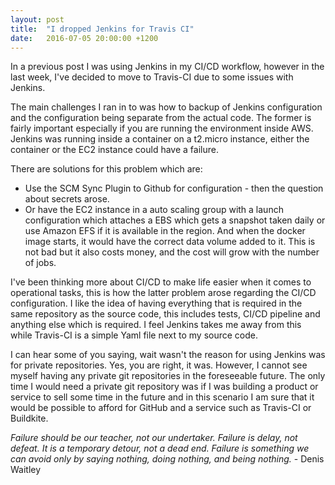 ```yaml
---
layout: post
title:  "I dropped Jenkins for Travis CI"
date:   2016-07-05 20:00:00 +1200
---
```

In a previous post I was using Jenkins in my CI/CD workflow, however in the last week, I've decided to move to Travis-CI due to some issues with Jenkins.

The main challenges I ran in to was how to backup of Jenkins configuration and the configuration being separate from the actual code. The former is fairly important especially if you are running the environment inside AWS. Jenkins was running inside a container on a t2.micro instance, either the container or the EC2 instance could have a failure.

There are solutions for this problem which are:
 - Use the SCM Sync Plugin to Github for configuration - then the question about secrets arose.
 - Or have the EC2 instance in a auto scaling group with a launch configuration which attaches a EBS which gets a snapshot taken daily or use Amazon EFS if it is available in the region. And when the docker image starts, it would have the correct data volume added to it. This is not bad but it also costs money, and the cost will grow with the number of jobs.

I've been thinking more about CI/CD to make life easier when it comes to operational tasks, this is how the latter problem arose regarding the CI/CD configuration. I like the idea of having everything that is required in the same repository as the source code, this includes tests, CI/CD pipeline and anything else which is required. I feel Jenkins takes me away from this while Travis-CI is a simple Yaml file next to my source code.

I can hear some of you saying, wait wasn't the reason for using Jenkins was for private repositories. Yes, you are right, it was. However, I cannot see myself having any private git repositories in the foreseeable future. The only time I would need a private git repository was if I was building a product or service to sell some time in the future and in this scenario I am sure that it would be possible to afford for GitHub and a service such as Travis-CI or Buildkite.

_Failure should be our teacher, not our undertaker. Failure is delay, not defeat. It is a temporary detour, not a dead end. Failure is something we can avoid only by saying nothing, doing nothing, and being nothing._ - Denis Waitley
